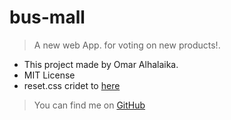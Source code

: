 # bus-mall


>A new web App. for voting on new products!.


* This project made by Omar Alhalaika.
* MIT License
* reset.css cridet to [here](http://meyerweb.com/eric/tools/css/reset/ )

>You can find me on [GitHub](https://github.com/Omar-Alhalaika)
